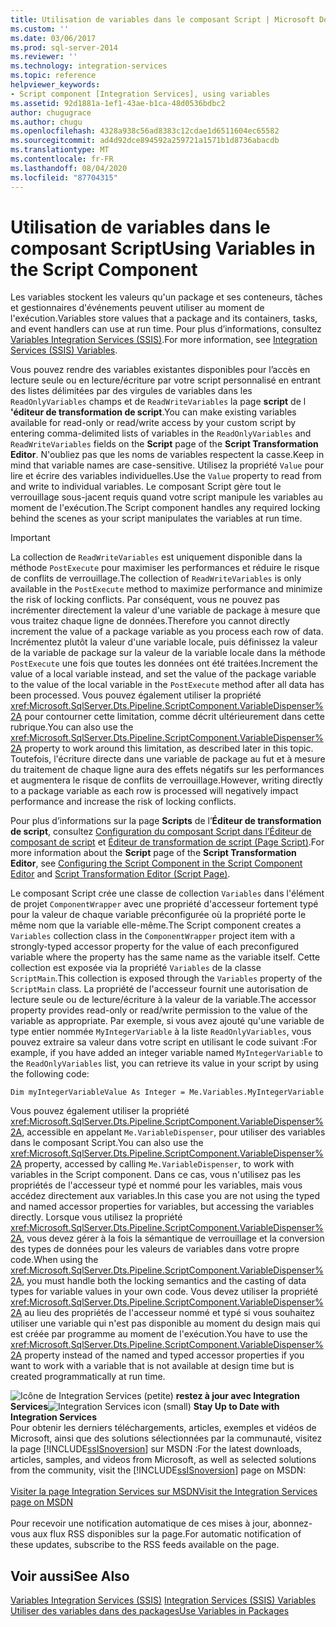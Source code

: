 ```yaml
---
title: Utilisation de variables dans le composant Script | Microsoft Docs
ms.custom: ''
ms.date: 03/06/2017
ms.prod: sql-server-2014
ms.reviewer: ''
ms.technology: integration-services
ms.topic: reference
helpviewer_keywords:
- Script component [Integration Services], using variables
ms.assetid: 92d1881a-1ef1-43ae-b1ca-48d0536bdbc2
author: chugugrace
ms.author: chugu
ms.openlocfilehash: 4328a938c56ad8383c12cdae1d6511604ec65582
ms.sourcegitcommit: ad4d92dce894592a259721a1571b1d8736abacdb
ms.translationtype: MT
ms.contentlocale: fr-FR
ms.lasthandoff: 08/04/2020
ms.locfileid: "87704315"
---
```

# <a name="using-variables-in-the-script-component"></a><span data-ttu-id="9ae7f-102">Utilisation de variables dans le composant Script</span><span class="sxs-lookup"><span data-stu-id="9ae7f-102">Using Variables in the Script Component</span></span>
  <span data-ttu-id="9ae7f-103">Les variables stockent les valeurs qu'un package et ses conteneurs, tâches et gestionnaires d'événements peuvent utiliser au moment de l'exécution.</span><span class="sxs-lookup"><span data-stu-id="9ae7f-103">Variables store values that a package and its containers, tasks, and event handlers can use at run time.</span></span> <span data-ttu-id="9ae7f-104">Pour plus d’informations, consultez [Variables Integration Services &#40;SSIS&#41;](../../integration-services-ssis-variables.md).</span><span class="sxs-lookup"><span data-stu-id="9ae7f-104">For more information, see [Integration Services &#40;SSIS&#41; Variables](../../integration-services-ssis-variables.md).</span></span>  
  
 <span data-ttu-id="9ae7f-105">Vous pouvez rendre des variables existantes disponibles pour l’accès en lecture seule ou en lecture/écriture par votre script personnalisé en entrant des listes délimitées par des virgules de variables dans les `ReadOnlyVariables` champs et de `ReadWriteVariables` la page **script** de l **'éditeur de transformation de script**.</span><span class="sxs-lookup"><span data-stu-id="9ae7f-105">You can make existing variables available for read-only or read/write access by your custom script by entering comma-delimited lists of variables in the `ReadOnlyVariables` and `ReadWriteVariables` fields on the **Script** page of the **Script Transformation Editor**.</span></span> <span data-ttu-id="9ae7f-106">N'oubliez pas que les noms de variables respectent la casse.</span><span class="sxs-lookup"><span data-stu-id="9ae7f-106">Keep in mind that variable names are case-sensitive.</span></span> <span data-ttu-id="9ae7f-107">Utilisez la propriété `Value` pour lire et écrire des variables individuelles.</span><span class="sxs-lookup"><span data-stu-id="9ae7f-107">Use the `Value` property to read from and write to individual variables.</span></span> <span data-ttu-id="9ae7f-108">Le composant Script gère tout le verrouillage sous-jacent requis quand votre script manipule les variables au moment de l'exécution.</span><span class="sxs-lookup"><span data-stu-id="9ae7f-108">The Script component handles any required locking behind the scenes as your script manipulates the variables at run time.</span></span>  
  
> [!IMPORTANT]  
>  <span data-ttu-id="9ae7f-109">La collection de `ReadWriteVariables` est uniquement disponible dans la méthode `PostExecute` pour maximiser les performances et réduire le risque de conflits de verrouillage.</span><span class="sxs-lookup"><span data-stu-id="9ae7f-109">The collection of `ReadWriteVariables` is only available in the `PostExecute` method to maximize performance and minimize the risk of locking conflicts.</span></span> <span data-ttu-id="9ae7f-110">Par conséquent, vous ne pouvez pas incrémenter directement la valeur d'une variable de package à mesure que vous traitez chaque ligne de données.</span><span class="sxs-lookup"><span data-stu-id="9ae7f-110">Therefore you cannot directly increment the value of a package variable as you process each row of data.</span></span> <span data-ttu-id="9ae7f-111">Incrémentez plutôt la valeur d'une variable locale, puis définissez la valeur de la variable de package sur la valeur de la variable locale dans la méthode `PostExecute` une fois que toutes les données ont été traitées.</span><span class="sxs-lookup"><span data-stu-id="9ae7f-111">Increment the value of a local variable instead, and set the value of the package variable to the value of the local variable in the `PostExecute` method after all data has been processed.</span></span> <span data-ttu-id="9ae7f-112">Vous pouvez également utiliser la propriété <xref:Microsoft.SqlServer.Dts.Pipeline.ScriptComponent.VariableDispenser%2A> pour contourner cette limitation, comme décrit ultérieurement dans cette rubrique.</span><span class="sxs-lookup"><span data-stu-id="9ae7f-112">You can also use the <xref:Microsoft.SqlServer.Dts.Pipeline.ScriptComponent.VariableDispenser%2A> property to work around this limitation, as described later in this topic.</span></span> <span data-ttu-id="9ae7f-113">Toutefois, l'écriture directe dans une variable de package au fut et à mesure du traitement de chaque ligne aura des effets négatifs sur les performances et augmentera le risque de conflits de verrouillage.</span><span class="sxs-lookup"><span data-stu-id="9ae7f-113">However, writing directly to a package variable as each row is processed will negatively impact performance and increase the risk of locking conflicts.</span></span>  
  
 <span data-ttu-id="9ae7f-114">Pour plus d’informations sur la page **Scripts** de l’**Éditeur de transformation de script**, consultez [Configuration du composant Script dans l’Éditeur de composant de script](configuring-the-script-component-in-the-script-component-editor.md) et [Éditeur de transformation de script &#40;Page Script&#41;](../../script-transformation-editor-script-page.md).</span><span class="sxs-lookup"><span data-stu-id="9ae7f-114">For more information about the **Script** page of the **Script Transformation Editor**, see [Configuring the Script Component in the Script Component Editor](configuring-the-script-component-in-the-script-component-editor.md) and [Script Transformation Editor &#40;Script Page&#41;](../../script-transformation-editor-script-page.md).</span></span>  
  
 <span data-ttu-id="9ae7f-115">Le composant Script crée une classe de collection `Variables` dans l'élément de projet `ComponentWrapper` avec une propriété d'accesseur fortement typé pour la valeur de chaque variable préconfigurée où la propriété porte le même nom que la variable elle-même.</span><span class="sxs-lookup"><span data-stu-id="9ae7f-115">The Script component creates a `Variables` collection class in the `ComponentWrapper` project item with a strongly-typed accessor property for the value of each preconfigured variable where the property has the same name as the variable itself.</span></span> <span data-ttu-id="9ae7f-116">Cette collection est exposée via la propriété `Variables` de la classe `ScriptMain`.</span><span class="sxs-lookup"><span data-stu-id="9ae7f-116">This collection is exposed through the `Variables` property of the `ScriptMain` class.</span></span> <span data-ttu-id="9ae7f-117">La propriété de l'accesseur fournit une autorisation de lecture seule ou de lecture/écriture à la valeur de la variable.</span><span class="sxs-lookup"><span data-stu-id="9ae7f-117">The accessor property provides read-only or read/write permission to the value of the variable as appropriate.</span></span> <span data-ttu-id="9ae7f-118">Par exemple, si vous avez ajouté qu'une variable de type entier nommée `MyIntegerVariable` à la liste `ReadOnlyVariables`, vous pouvez extraire sa valeur dans votre script en utilisant le code suivant :</span><span class="sxs-lookup"><span data-stu-id="9ae7f-118">For example, if you have added an integer variable named `MyIntegerVariable` to the `ReadOnlyVariables` list, you can retrieve its value in your script by using the following code:</span></span>  
  
 `Dim myIntegerVariableValue As Integer = Me.Variables.MyIntegerVariable`  
  
 <span data-ttu-id="9ae7f-119">Vous pouvez également utiliser la propriété <xref:Microsoft.SqlServer.Dts.Pipeline.ScriptComponent.VariableDispenser%2A>, accessible en appelant `Me.VariableDispenser`, pour utiliser des variables dans le composant Script.</span><span class="sxs-lookup"><span data-stu-id="9ae7f-119">You can also use the <xref:Microsoft.SqlServer.Dts.Pipeline.ScriptComponent.VariableDispenser%2A> property, accessed by calling `Me.VariableDispenser`, to work with variables in the Script component.</span></span> <span data-ttu-id="9ae7f-120">Dans ce cas, vous n'utilisez pas les propriétés de l'accesseur typé et nommé pour les variables, mais vous accédez directement aux variables.</span><span class="sxs-lookup"><span data-stu-id="9ae7f-120">In this case you are not using the typed and named accessor properties for variables, but accessing the variables directly.</span></span> <span data-ttu-id="9ae7f-121">Lorsque vous utilisez la propriété <xref:Microsoft.SqlServer.Dts.Pipeline.ScriptComponent.VariableDispenser%2A>, vous devez gérer à la fois la sémantique de verrouillage et la conversion des types de données pour les valeurs de variables dans votre propre code.</span><span class="sxs-lookup"><span data-stu-id="9ae7f-121">When using the <xref:Microsoft.SqlServer.Dts.Pipeline.ScriptComponent.VariableDispenser%2A>, you must handle both the locking semantics and the casting of data types for variable values in your own code.</span></span> <span data-ttu-id="9ae7f-122">Vous devez utiliser la propriété <xref:Microsoft.SqlServer.Dts.Pipeline.ScriptComponent.VariableDispenser%2A> au lieu des propriétés de l'accesseur nommé et typé si vous souhaitez utiliser une variable qui n'est pas disponible au moment du design mais qui est créée par programme au moment de l'exécution.</span><span class="sxs-lookup"><span data-stu-id="9ae7f-122">You have to use the <xref:Microsoft.SqlServer.Dts.Pipeline.ScriptComponent.VariableDispenser%2A> property instead of the named and typed accessor properties if you want to work with a variable that is not available at design time but is created programmatically at run time.</span></span>  
  
<span data-ttu-id="9ae7f-123">![Icône de Integration Services (petite)](../../media/dts-16.gif "Icône Integration Services (petite)")  **restez à jour avec Integration Services**</span><span class="sxs-lookup"><span data-stu-id="9ae7f-123">![Integration Services icon (small)](../../media/dts-16.gif "Integration Services icon (small)")  **Stay Up to Date with Integration Services**</span></span><br /> <span data-ttu-id="9ae7f-124">Pour obtenir les derniers téléchargements, articles, exemples et vidéos de Microsoft, ainsi que des solutions sélectionnées par la communauté, visitez la page [!INCLUDE[ssISnoversion](../../../includes/ssisnoversion-md.md)] sur MSDN :</span><span class="sxs-lookup"><span data-stu-id="9ae7f-124">For the latest downloads, articles, samples, and videos from Microsoft, as well as selected solutions from the community, visit the [!INCLUDE[ssISnoversion](../../../includes/ssisnoversion-md.md)] page on MSDN:</span></span><br /><br /> [<span data-ttu-id="9ae7f-125">Visiter la page Integration Services sur MSDN</span><span class="sxs-lookup"><span data-stu-id="9ae7f-125">Visit the Integration Services page on MSDN</span></span>](https://go.microsoft.com/fwlink/?LinkId=136655)<br /><br /> <span data-ttu-id="9ae7f-126">Pour recevoir une notification automatique de ces mises à jour, abonnez-vous aux flux RSS disponibles sur la page.</span><span class="sxs-lookup"><span data-stu-id="9ae7f-126">For automatic notification of these updates, subscribe to the RSS feeds available on the page.</span></span>  
  
## <a name="see-also"></a><span data-ttu-id="9ae7f-127">Voir aussi</span><span class="sxs-lookup"><span data-stu-id="9ae7f-127">See Also</span></span>  
 <span data-ttu-id="9ae7f-128">[Variables Integration Services &#40;SSIS&#41;](../../integration-services-ssis-variables.md) </span><span class="sxs-lookup"><span data-stu-id="9ae7f-128">[Integration Services &#40;SSIS&#41; Variables](../../integration-services-ssis-variables.md) </span></span>  
 [<span data-ttu-id="9ae7f-129">Utiliser des variables dans des packages</span><span class="sxs-lookup"><span data-stu-id="9ae7f-129">Use Variables in Packages</span></span>](../../use-variables-in-packages.md)  
  
  
